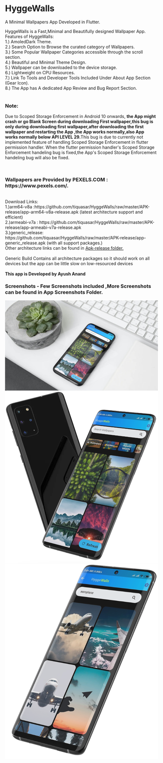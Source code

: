 # HyggeWalls

A Minimal Wallpapers App Developed in Flutter.<br>
<p>
HyggeWalls is a Fast,Minimal and Beautifully designed Wallpaper App.<br>
Features of HyggeWalls:<br>
  1.) AmoledDark Theme.<br>
  2.) Search Option to Browse the curated category of Wallpapers.<br>
  3.) Some Popular Wallpaper Categories accessible through the scroll section.<br>
  4.) Beautiful and Minimal Theme Design.<br>
  5.) Wallpaper can be downloaded to the device storage.<br>
  6.) Lightweight on CPU Resources.<br>
  7.) Link To Tools and Developer Tools Included Under About App Section (Gear Icon).<br>
  8.) The App has A dedicated App Review and Bug Report Section.<br><br>
<p> <h3>Note:</h3> Due to Scoped Storage Enforcement in Android 10 onwards, <b>the App might crash or go Blank Screen during downloading First wallpaper,this bug is only during downloading first wallpaper,after downloading the first wallpaper and restarting the App ,the App works normally,also App works normally below API LEVEL 29.</b>This bug is due to currently not implemented feature of handling Scoped Storage Enforcement in flutter permission handler. When the flutter permission handler's Scoped Storage Enforcement handeling bug is fixed,the App's Scoped Storage Enforcement handeling bug will also be fixed.</p><br>
    
  
  <h3> Wallpapers are Provided by PEXELS.COM : https://www.pexels.com/.</h3><br>
  Download Links:<br>
1.)arm64-v8a :https://github.com/tiquasar/HyggeWalls/raw/master/APK-release/app-arm64-v8a-release.apk
  (latest architecture support and efficient)<br>
2.)armeabi-v7a : https://github.com/tiquasar/HyggeWalls/raw/master/APK-release/app-armeabi-v7a-release.apk<br>
3.)generic_release: https://github.com/tiquasar/HyggeWalls/raw/master/APK-release/app-generic_release.apk (with all support packages.)<br>
Other architecture links can be found in <a href="https://github.com/tiquasar/HyggeWalls/tree/master/APK-release">Apk-release folder.</a><br><br>
 Generic Build Contains all architecture packages so it should work on all devices but the app can be little slow on low-resourced devices<br><br>
<b>This app is Developed by Ayush Anand</b><br>


</p>

<h3> Screenshots - Few Screenshots included ,More Screenshots can be found in   <a https://github.com/tiquasar/HyggeWalls/tree/master/App%20Screenshot"> App Screenshots Folder.</a></h3>


<img src="https://github.com/tiquasar/HyggeWalls/blob/master/App%20Screenshot/screenshot_2.jpg" style="width:100% height=80%" >
<img src="https://github.com/tiquasar/HyggeWalls/blob/master/App%20Screenshot/screenshot_3.png" style="width:100% height=80%"  >
<img src="https://github.com/tiquasar/HyggeWalls/blob/master/App%20Screenshot/screenshot_5.png" style="width:100% height=80%" >

